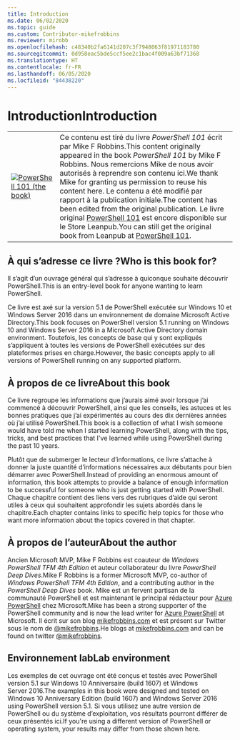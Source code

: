 ```yaml
---
title: Introduction
ms.date: 06/02/2020
ms.topic: guide
ms.custom: Contributor-mikefrobbins
ms.reviewer: mirobb
ms.openlocfilehash: c48340b2fa6141d207c3f7948063f81971183780
ms.sourcegitcommit: 0d958eac5bde5ccf5ee2c1bac4f009a63bf71368
ms.translationtype: HT
ms.contentlocale: fr-FR
ms.lasthandoff: 06/05/2020
ms.locfileid: "84438220"
---
```

# <a name="introduction"></a><span data-ttu-id="c5607-102">Introduction</span><span class="sxs-lookup"><span data-stu-id="c5607-102">Introduction</span></span>

<table>
  <tr><td>
  <a href="https://leanpub.com/powershell101">
  <img src="media/powershell101-150x194.png" alt="PowerShell 101 (the book)" />
  </a>
  </td>
  <td colspan=2>
<span data-ttu-id="c5607-103">Ce contenu est tiré du livre <em>PowerShell 101</em> écrit par Mike F Robbins.</span><span class="sxs-lookup"><span data-stu-id="c5607-103">This content originally appeared in the book <em>PowerShell 101</em> by Mike F Robbins.</span></span> <span data-ttu-id="c5607-104">Nous remercions Mike de nous avoir autorisés à reprendre son contenu ici.</span><span class="sxs-lookup"><span data-stu-id="c5607-104">We thank Mike for granting us permission to reuse his content here.</span></span> <span data-ttu-id="c5607-105">Le contenu a été modifié par rapport à la publication initiale.</span><span class="sxs-lookup"><span data-stu-id="c5607-105">The content has been edited from the original publication.</span></span> <span data-ttu-id="c5607-106">Le livre original <a href="https://leanpub.com/powershell101">PowerShell 101</a> est encore disponible sur le Store Leanpub.</span><span class="sxs-lookup"><span data-stu-id="c5607-106">You can still get the original book from Leanpub at <a href="https://leanpub.com/powershell101">PowerShell 101</a>.</span></span>
  </td></tr>
</table>

## <a name="who-is-this-book-for"></a><span data-ttu-id="c5607-107">À qui s’adresse ce livre ?</span><span class="sxs-lookup"><span data-stu-id="c5607-107">Who is this book for?</span></span>

<span data-ttu-id="c5607-108">Il s’agit d’un ouvrage général qui s’adresse à quiconque souhaite découvrir PowerShell.</span><span class="sxs-lookup"><span data-stu-id="c5607-108">This is an entry-level book for anyone wanting to learn PowerShell.</span></span>

<span data-ttu-id="c5607-109">Ce livre est axé sur la version 5.1 de PowerShell exécutée sur Windows 10 et Windows Server 2016 dans un environnement de domaine Microsoft Active Directory.</span><span class="sxs-lookup"><span data-stu-id="c5607-109">This book focuses on PowerShell version 5.1 running on Windows 10 and Windows Server 2016 in a Microsoft Active Directory domain environment.</span></span> <span data-ttu-id="c5607-110">Toutefois, les concepts de base qui y sont expliqués s’appliquent à toutes les versions de PowerShell exécutées sur des plateformes prises en charge.</span><span class="sxs-lookup"><span data-stu-id="c5607-110">However, the basic concepts apply to all versions of PowerShell running on any supported platform.</span></span>

## <a name="about-this-book"></a><span data-ttu-id="c5607-111">À propos de ce livre</span><span class="sxs-lookup"><span data-stu-id="c5607-111">About this book</span></span>

<span data-ttu-id="c5607-112">Ce livre regroupe les informations que j’aurais aimé avoir lorsque j’ai commencé à découvrir PowerShell, ainsi que les conseils, les astuces et les bonnes pratiques que j’ai expérimentés au cours des dix dernières années où j’ai utilisé PowerShell.</span><span class="sxs-lookup"><span data-stu-id="c5607-112">This book is a collection of what I wish someone would have told me when I started learning PowerShell, along with the tips, tricks, and best practices that I've learned while using PowerShell during the past 10 years.</span></span>

<span data-ttu-id="c5607-113">Plutôt que de submerger le lecteur d’informations, ce livre s’attache à donner la juste quantité d’informations nécessaires aux débutants pour bien démarrer avec PowerShell.</span><span class="sxs-lookup"><span data-stu-id="c5607-113">Instead of providing an enormous amount of information, this book attempts to provide a balance of enough information to be successful for someone who is just getting started with PowerShell.</span></span> <span data-ttu-id="c5607-114">Chaque chapitre contient des liens vers des rubriques d’aide qui seront utiles à ceux qui souhaitent approfondir les sujets abordés dans le chapitre.</span><span class="sxs-lookup"><span data-stu-id="c5607-114">Each chapter contains links to specific help topics for those who want more information about the topics covered in that chapter.</span></span>

## <a name="about-the-author"></a><span data-ttu-id="c5607-115">À propos de l’auteur</span><span class="sxs-lookup"><span data-stu-id="c5607-115">About the author</span></span>

<span data-ttu-id="c5607-116">Ancien Microsoft MVP, Mike F Robbins est coauteur de _Windows PowerShell TFM 4th Edition_ et auteur collaborateur du livre _PowerShell Deep Dives_.</span><span class="sxs-lookup"><span data-stu-id="c5607-116">Mike F Robbins is a former Microsoft MVP, co-author of _Windows PowerShell TFM 4th Edition_, and a contributing author in the _PowerShell Deep Dives_ book.</span></span> <span data-ttu-id="c5607-117">Mike est un fervent partisan de la communauté PowerShell et est maintenant le principal rédacteur pour [Azure PowerShell][] chez Microsoft.</span><span class="sxs-lookup"><span data-stu-id="c5607-117">Mike has been a strong supporter of the PowerShell community and is now the lead writer for [Azure PowerShell][] at Microsoft.</span></span> <span data-ttu-id="c5607-118">Il écrit sur son blog [mikefrobbins.com][] et est présent sur Twitter sous le nom de [@mikefrobbins][].</span><span class="sxs-lookup"><span data-stu-id="c5607-118">He blogs at [mikefrobbins.com][] and can be found on twitter [@mikefrobbins][].</span></span>

## <a name="lab-environment"></a><span data-ttu-id="c5607-119">Environnement lab</span><span class="sxs-lookup"><span data-stu-id="c5607-119">Lab environment</span></span>

<span data-ttu-id="c5607-120">Les exemples de cet ouvrage ont été conçus et testés avec PowerShell version 5.1 sur Windows 10 Anniversaire (build 1607) et Windows Server 2016.</span><span class="sxs-lookup"><span data-stu-id="c5607-120">The examples in this book were designed and tested on Windows 10 Anniversary Edition (build 1607) and Windows Server 2016 using PowerShell version 5.1.</span></span> <span data-ttu-id="c5607-121">Si vous utilisez une autre version de PowerShell ou du système d’exploitation, vos résultats pourront différer de ceux présentés ici.</span><span class="sxs-lookup"><span data-stu-id="c5607-121">If you're using a different version of PowerShell or operating system, your results may differ from those shown here.</span></span>

<!-- link references -->
[@mikefrobbins]: https://twitter.com/mikefrobbins
[mikefrobbins.com]: http://mikefrobbins.com/
[PowerShell 101]: https://leanpub.com/powershell101
[Azure PowerShell]: /powershell/azure
